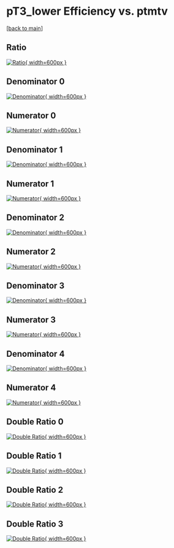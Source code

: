 # pT3_lower Efficiency vs. ptmtv

[[back to main](./)]



## Ratio

[![Ratio](../mtv/var/pT3_lower_loweta_321_0_eff_ptmtv.png){ width=600px }](../mtv/var/pT3_lower_loweta_321_0_eff_ptmtv.pdf)

## Denominator 0

[![Denominator](../mtv/den/pT3_lower_loweta_321_0_eff_ptmtv_den0.png){ width=600px }](../mtv/den/pT3_lower_loweta_321_0_eff_ptmtv_den0.pdf)

## Numerator 0

[![Numerator](../mtv/num/pT3_lower_loweta_321_0_eff_ptmtv_num0.png){ width=600px }](../mtv/num/pT3_lower_loweta_321_0_eff_ptmtv_num0.pdf)

## Denominator 1

[![Denominator](../mtv/den/pT3_lower_loweta_321_0_eff_ptmtv_den1.png){ width=600px }](../mtv/den/pT3_lower_loweta_321_0_eff_ptmtv_den1.pdf)

## Numerator 1

[![Numerator](../mtv/num/pT3_lower_loweta_321_0_eff_ptmtv_num1.png){ width=600px }](../mtv/num/pT3_lower_loweta_321_0_eff_ptmtv_num1.pdf)

## Denominator 2

[![Denominator](../mtv/den/pT3_lower_loweta_321_0_eff_ptmtv_den2.png){ width=600px }](../mtv/den/pT3_lower_loweta_321_0_eff_ptmtv_den2.pdf)

## Numerator 2

[![Numerator](../mtv/num/pT3_lower_loweta_321_0_eff_ptmtv_num2.png){ width=600px }](../mtv/num/pT3_lower_loweta_321_0_eff_ptmtv_num2.pdf)

## Denominator 3

[![Denominator](../mtv/den/pT3_lower_loweta_321_0_eff_ptmtv_den3.png){ width=600px }](../mtv/den/pT3_lower_loweta_321_0_eff_ptmtv_den3.pdf)

## Numerator 3

[![Numerator](../mtv/num/pT3_lower_loweta_321_0_eff_ptmtv_num3.png){ width=600px }](../mtv/num/pT3_lower_loweta_321_0_eff_ptmtv_num3.pdf)

## Denominator 4

[![Denominator](../mtv/den/pT3_lower_loweta_321_0_eff_ptmtv_den4.png){ width=600px }](../mtv/den/pT3_lower_loweta_321_0_eff_ptmtv_den4.pdf)

## Numerator 4

[![Numerator](../mtv/num/pT3_lower_loweta_321_0_eff_ptmtv_num4.png){ width=600px }](../mtv/num/pT3_lower_loweta_321_0_eff_ptmtv_num4.pdf)

## Double Ratio 0

[![Double Ratio](../mtv/ratio/pT3_lower_loweta_321_0_eff_ptmtv_ratio0.png){ width=600px }](../mtv/ratio/pT3_lower_loweta_321_0_eff_ptmtv_ratio0.pdf)

## Double Ratio 1

[![Double Ratio](../mtv/ratio/pT3_lower_loweta_321_0_eff_ptmtv_ratio1.png){ width=600px }](../mtv/ratio/pT3_lower_loweta_321_0_eff_ptmtv_ratio1.pdf)

## Double Ratio 2

[![Double Ratio](../mtv/ratio/pT3_lower_loweta_321_0_eff_ptmtv_ratio2.png){ width=600px }](../mtv/ratio/pT3_lower_loweta_321_0_eff_ptmtv_ratio2.pdf)

## Double Ratio 3

[![Double Ratio](../mtv/ratio/pT3_lower_loweta_321_0_eff_ptmtv_ratio3.png){ width=600px }](../mtv/ratio/pT3_lower_loweta_321_0_eff_ptmtv_ratio3.pdf)

